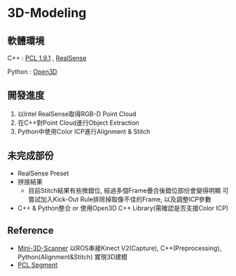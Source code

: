 # 3D-Modeling

## 軟體環境

C++    : [PCL 1.9.1](https://github.com/PointCloudLibrary/pcl) , [RealSense](https://github.com/IntelRealSense)

Python : [Open3D](http://www.open3d.org/)

## 開發進度

1. 以Intel RealSense取得RGB-D Point Cloud
2. 在C++對Point Cloud進行Object Extraction
3. Python中使用Color ICP進行Alignment & Stitch

## 未完成部份

- RealSense Preset
- 拼接結果
	- 目前Stitch結果有些微錯位, 經過多個Frame疊合後錯位部份會變得明顯
	可嘗試加入Kick-Out Rule排除掉取像不佳的Frame, 以及調整ICP參數
- C++ & Python整合 or 使用Open3D C++ Library(需確認是否支援Color ICP)

## Reference

- [Mini-3D-Scanner](https://github.com/zjudmd1015/Mini-3D-Scanner)
	以ROS串接Kinect V2(Capture), C++(Preprocessing), Python(Alignment&Stitch)
	實現3D建模
- [PCL Segment](https://codertw.com/%E7%A8%8B%E5%BC%8F%E8%AA%9E%E8%A8%80/559948/)
